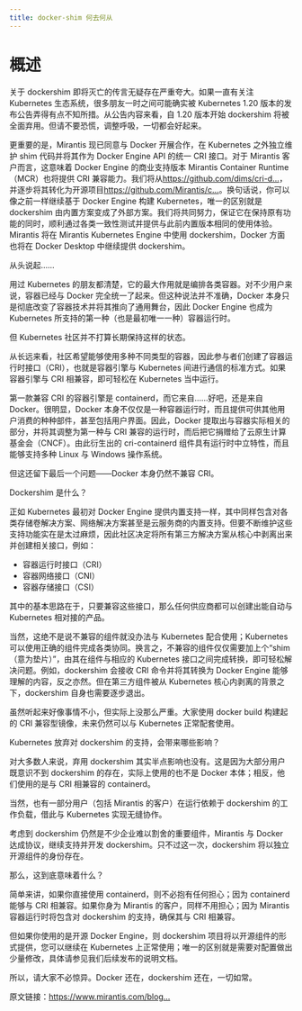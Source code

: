 ```yaml
---
title: docker-shim 何去何从
---
```


# 概述

关于 dockershim 即将灭亡的传言无疑存在严重夸大。如果一直有关注 Kubernetes 生态系统，很多朋友一时之间可能确实被 Kubernetes 1.20 版本的发布公告弄得有点不知所措。从公告内容来看，自 1.20 版本开始 dockershim 将被全面弃用。但请不要恐慌，调整呼吸，一切都会好起来。

更重要的是，Mirantis 现已同意与 Docker 开展合作，在 Kubernetes 之外独立维护 shim 代码并将其作为 Docker Engine API 的统一 CRI 接口。对于 Mirantis 客户而言，这意味着 Docker Engine 的商业支持版本 Mirantis Container Runtime（MCR）也将提供 CRI 兼容能力。我们将从<https://github.com/dims/cri-d...>，并逐步将其转化为开源项目<https://github.com/Mirantis/c...>。换句话说，你可以像之前一样继续基于 Docker Engine 构建 Kubernetes，唯一的区别就是 dockershim 由内置方案变成了外部方案。我们将共同努力，保证它在保持原有功能的同时，顺利通过各类一致性测试并提供与此前内置版本相同的使用体验。Mirantis 将在 Mirantis Kubernetes Engine 中使用 dockershim，Docker 方面也将在 Docker Desktop 中继续提供 dockershim。

从头说起……

用过 Kubernetes 的朋友都清楚，它的最大作用就是编排各类容器。对不少用户来说，容器已经与 Docker 完全统一了起来。但这种说法并不准确，Docker 本身只是彻底改变了容器技术并将其推向了通用舞台，因此 Docker Engine 也成为 Kubernetes 所支持的第一种（也是最初唯一一种）容器运行时。

但 Kubernetes 社区并不打算长期保持这样的状态。

从长远来看，社区希望能够使用多种不同类型的容器，因此参与者们创建了容器运行时接口（CRI），也就是容器引擎与 Kubernetes 间进行通信的标准方式。如果容器引擎与 CRI 相兼容，即可轻松在 Kubernetes 当中运行。

第一款兼容 CRI 的容器引擎是 containerd，而它来自……好吧，还是来自 Docker。很明显，Docker 本身不仅仅是一种容器运行时，而且提供可供其他用户消费的种种部件，甚至包括用户界面。因此，Docker 提取出与容器实际相关的部分，并将其调整为第一种与 CRI 兼容的运行时，而后把它捐赠给了云原生计算基金会（CNCF）。由此衍生出的 cri-containerd 组件具有运行时中立特性，而且能够支持多种 Linux 与 Windows 操作系统。

但这还留下最后一个问题——Docker 本身仍然不兼容 CRI。

Dockershim 是什么？

正如 Kubernetes 最初对 Docker Engine 提供内置支持一样，其中同样包含对各类存储卷解决方案、网络解决方案甚至是云服务商的内置支持。但要不断维护这些支持功能实在是太过麻烦，因此社区决定将所有第三方解决方案从核心中剥离出来并创建相关接口，例如：

- 容器运行时接口（CRI）
- 容器网络接口（CNI）
- 容器存储接口（CSI）

其中的基本思路在于，只要兼容这些接口，那么任何供应商都可以创建出能自动与 Kubernetes 相对接的产品。

当然，这绝不是说不兼容的组件就没办法与 Kubernetes 配合使用；Kubernetes 可以使用正确的组件完成各类协同。换言之，不兼容的组件仅仅需要加上个“shim（意为垫片）”，由其在组件与相应的 Kubernetes 接口之间完成转换，即可轻松解决问题。例如，dockershim 会接收 CRI 命令并将其转换为 Docker Engine 能够理解的内容，反之亦然。但在第三方组件被从 Kubernetes 核心内剥离的背景之下，dockershim 自身也需要逐步退出。

虽然听起来好像事情不小，但实际上没那么严重。大家使用 docker build 构建起的 CRI 兼容型镜像，未来仍然可以与 Kubernetes 正常配套使用。

Kubernetes 放弃对 dockershim 的支持，会带来哪些影响？

对大多数人来说，弃用 dockershim 其实半点影响也没有。这是因为大部分用户既意识不到 dockershim 的存在，实际上使用的也不是 Docker 本体；相反，他们使用的是与 CRI 相兼容的 containerd。

当然，也有一部分用户（包括 Mirantis 的客户）在运行依赖于 dockershim 的工作负载，借此与 Kubernetes 实现无缝协作。

考虑到 dockershim 仍然是不少企业难以割舍的重要组件，Mirantis 与 Docker 达成协议，继续支持并开发 dockershim。只不过这一次，dockershim 将以独立开源组件的身份存在。

那么，这到底意味着什么？

简单来讲，如果你直接使用 containerd，则不必抱有任何担心；因为 containerd 能够与 CRI 相兼容。如果你身为 Mirantis 的客户，同样不用担心；因为 Mirantis 容器运行时将包含对 dockershim 的支持，确保其与 CRI 相兼容。

但如果你使用的是开源 Docker Engine，则 dockershim 项目将以开源组件的形式提供，您可以继续在 Kubernetes 上正常使用；唯一的区别就是需要对配置做出少量修改，具体请参见我们后续发布的说明文档。

所以，请大家不必惊异。Docker 还在，dockershim 还在，一切如常。

原文链接：<https://www.mirantis.com/blog...>
